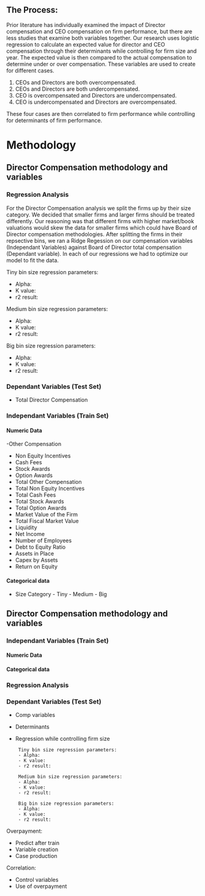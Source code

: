 ## The Process:

Prior literature has individually examined the impact of Director compensation and CEO compensation on firm performance, but there are less studies that examine both variables together. Our research uses logistic regression to calculate an expected value for director and CEO compensation through their determinants while controlling for firm size and year. The expected value is then compared to the actual compensation to determine under or over compensation. These variables are used to create for different cases.

1)  CEOs and Directors are both overcompensated.
2)  CEOs and Directors are both undercompensated.
3)  CEO is overcompensated and Directors are undercompensated.
4)  CEO is undercompensated and Directors are overcompensated.

These four cases are then correlated to firm performance while controlling for determinants of firm performance.

# Methodology

## Director Compensation methodology and variables

### Regression Analysis
For the Director Compensation analysis we split the firms up by their size category. We decided that smaller firms and larger firms should be
treated differently. Our reasoning was that different firms with higher market/book valuations would skew the data for smaller firms which 
could have Board of Director compensation methodologies. After splitting the firms in their repsective bins, we ran a Ridge Regession on our 
compensation variables (Independant Variables) against Board of Director total compensation (Dependant variable). In each of our regressions
we had to optimize our model to fit the data. 

Tiny bin size regression parameters:
- Alpha:
- K value:
- r2 result:

Medium bin size regression parameters:
- Alpha:
- K value:
- r2 result:

Big bin size regression parameters:
- Alpha:
- K value:
- r2 result:

### Dependant Variables (Test Set)
- Total Director Compensation

### Independant Variables (Train Set)
#### Numeric Data
-Other Compensation
- Non Equity Incentives
- Cash Fees
- Stock Awards
- Option Awards
- Total Other Compensation
- Total Non Equity Incentives
- Total Cash Fees
- Total Stock Awards
- Total Option Awards
- Market Value of the Firm
- Total Fiscal Market Value
- Liquidity
- Net Income
- Number of Employees
- Debt to Equity Ratio
- Assets in Place
- Capex by Assets
- Return on Equity
#### Categorical data
- Size Category
       - Tiny
       - Medium
       - Big

       
## Director Compensation methodology and variables
### Independant Variables (Train Set)
#### Numeric Data
#### Categorical data


### Regression Analysis
### Dependant Variables (Test Set)

- Comp variables
- Determinants
- Regression while controlling firm size

       Tiny bin size regression parameters:
       - Alpha:
       - K value:
       - r2 result:
       
       Medium bin size regression parameters:
       - Alpha:
       - K value:
       - r2 result:
       
       Big bin size regression parameters:
       - Alpha:
       - K value:
       - r2 result:

Overpayment:
- Predict after train
- Variable creation
- Case production

Correlation:
- Control variables
- Use of overpayment
